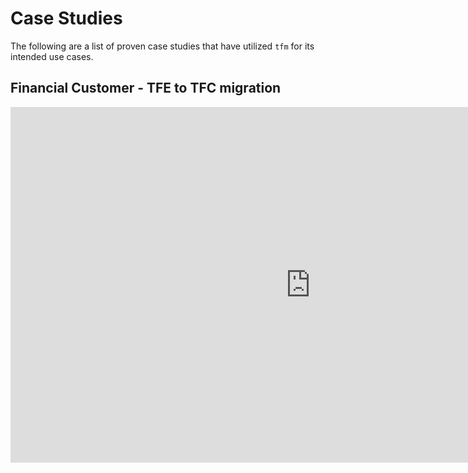 # Case Studies

The following are a list of proven case studies that have utilized `tfm` for its intended use cases.

## Financial Customer - TFE to TFC migration

<iframe src="https://docs.google.com/presentation/d/e/2PACX-1vSFN9osZARMitvG8HcbnR37nSbVXnK2GMlMvXOz7GsNceFDYp4-98Ko4xZ89-Rtvkf1_YqBmx338er3/embed?start=false&loop=false&delayms=3000" frameborder="0" width="960" height="569" allowfullscreen="true" mozallowfullscreen="true" webkitallowfullscreen="true"></iframe>